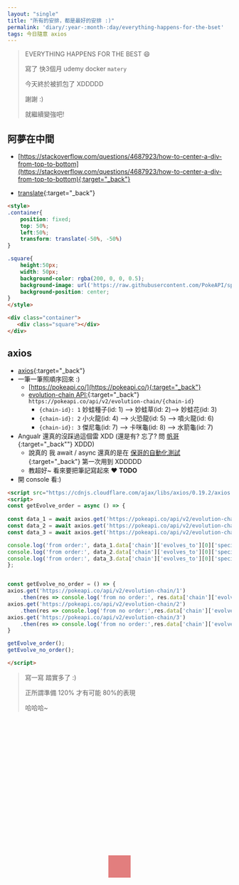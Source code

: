 ```yaml
---
layout: "single"
title: "所有的安排，都是最好的安排 :)"
permalink: 'diary/:year-:month-:day/everything-happens-for-the-bset'
tags: 今日隨意 axios
---
```


> EVERYTHING HAPPENS FOR THE BEST :smile:
>
> 寫了 快3個月 udemy docker `matery` 
>
> 今天終於被抓包了 XDDDDD
> 
> 謝謝 :) 
> 
> 就繼續變強吧!


## 阿夢在中間

   - [https://stackoverflow.com/questions/4687923/how-to-center-a-div-from-top-to-bottom](https://stackoverflow.com/questions/4687923/how-to-center-a-div-from-top-to-bottom){:target="_back"}

   - [translate](https://developer.mozilla.org/en-US/docs/Web/CSS/transform-function/translate){:target="_back"}

~~~html
<style>
.container{
    position: fixed;
    top: 50%;
    left:50%;
    transform: translate(-50%, -50%)
}

.square{
    height:50px;
    width: 50px;
    background-color: rgba(200, 0, 0, 0.5);
    background-image: url('https://raw.githubusercontent.com/PokeAPI/sprites/master/sprites/pokemon/151.png');
    background-position: center;
}
</style>

<div class="container">
   <div class="square"></div>
</div>
~~~


<style>
.container{
    position: fixed;
    top: 50%;
    left:50%;
    transform: translate(-50%, -50%)
}

.square{
    height:50px;
    width: 50px;
    background-color: rgba(200, 0, 0, 0.5);
    background-image: url('https://raw.githubusercontent.com/PokeAPI/sprites/master/sprites/pokemon/151.png');
    background-position: center;
}
</style>

<div class="container">
<div class="square"></div>
</div>


## axios 

- [axios](https://github.com/axios/axios){:target="_back"}
- 一筆一筆照順序回來 :)
   - [https://pokeapi.co/](https://pokeapi.co/){:target="_back"}
   - [evolution-chain API:](https://pokeapi.co/docs/v2.html#evolution-section){:target="_back"} `https://pokeapi.co/api/v2/evolution-chain/{chain-id}`
      - `{chain-id}: 1` 妙蛙種子(id: 1) --> 妙蛙草(id: 2)--> 妙蛙花(id: 3)
      - `{chain-id}: 2` 小火龍(id: 4) --> 火恐龍(id: 5) --> 噴火龍(id: 6) 
      - `{chain-id}: 3` 傑尼龜(id: 7) --> 卡咪龜(id: 8) --> 水箭龜(id: 7)
- Angualr 還真的沒踩過這個雷 XDD (還是有? 忘了? 問 [帆哥](https://josephjsf2.github.io/){:target="_back""} XDDD)
   - 說真的 我 await / async 還真的是在 [保哥的自動化測試](https://www.accupass.com/event/1901110945291586558310){:target="_back"} 第一次用到 XDDDDD 
   - 教超好~ 看來要把筆記寫起來 :heart: __TODO__
- 開 console 看:)


~~~html
<script src="https://cdnjs.cloudflare.com/ajax/libs/axios/0.19.2/axios.min.js"></script>
<script>
const getEvolve_order = async () => {
   
const data_1 = await axios.get('https://pokeapi.co/api/v2/evolution-chain/1');
const data_2 = await axios.get('https://pokeapi.co/api/v2/evolution-chain/2');
const data_3 = await axios.get('https://pokeapi.co/api/v2/evolution-chain/3');

console.log('from order:', data_1.data['chain']['evolves_to'][0]['species']);
console.log('from order:', data_2.data['chain']['evolves_to'][0]['species']);
console.log('from order:', data_3.data['chain']['evolves_to'][0]['species']);
};


const getEvolve_no_order = () => {
axios.get('https://pokeapi.co/api/v2/evolution-chain/1')
    .then(res => console.log('from no order:', res.data['chain']['evolves_to'][0]['species']));
axios.get('https://pokeapi.co/api/v2/evolution-chain/2')
    .then(res => console.log('from no order:',res.data['chain']['evolves_to'][0]['species']));
axios.get('https://pokeapi.co/api/v2/evolution-chain/3')
    .then(res => console.log('from no order:',res.data['chain']['evolves_to'][0]['species']));
}

getEvolve_order();
getEvolve_no_order();

</script>
~~~

<script src="https://cdnjs.cloudflare.com/ajax/libs/axios/0.19.2/axios.min.js"></script>

<script>
const getEvolve_order = async () => {
   
const data_1 = await axios.get('https://pokeapi.co/api/v2/evolution-chain/1');
const data_2 = await axios.get('https://pokeapi.co/api/v2/evolution-chain/2');
const data_3 = await axios.get('https://pokeapi.co/api/v2/evolution-chain/3');

console.log('from order:', data_1.data['chain']['evolves_to'][0]['species']);
console.log('from order:', data_2.data['chain']['evolves_to'][0]['species']);
console.log('from order:', data_3.data['chain']['evolves_to'][0]['species']);
};


const getEvolve_no_order = () => {
axios.get('https://pokeapi.co/api/v2/evolution-chain/1')
    .then(res => console.log('from no order:', res.data['chain']['evolves_to'][0]['species']));
axios.get('https://pokeapi.co/api/v2/evolution-chain/2')
    .then(res => console.log('from no order:',res.data['chain']['evolves_to'][0]['species']));
axios.get('https://pokeapi.co/api/v2/evolution-chain/3')
    .then(res => console.log('from no order:',res.data['chain']['evolves_to'][0]['species']));
}

getEvolve_order();
getEvolve_no_order();

</script>


> 寫一寫 踏實多了 :)
>
> 正所謂準備 120% 才有可能 80%的表現 
>
> 哈哈哈~